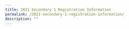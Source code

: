 ```yaml
---
title: 2021 Secondary 1 Registration Information
permalink: /2021-secondary-1-registration-information/
description: ""
---
```


